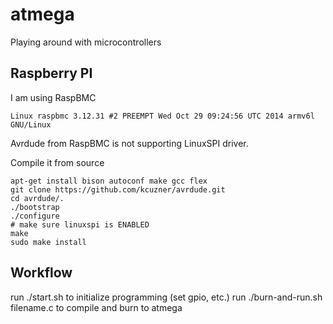 # atmega
Playing around with microcontrollers

## Raspberry PI
I am using RaspBMC

```
Linux raspbmc 3.12.31 #2 PREEMPT Wed Oct 29 09:24:56 UTC 2014 armv6l GNU/Linux
```

Avrdude from RaspBMC is not supporting LinuxSPI driver.

Compile it from source
```
apt-get install bison autoconf make gcc flex
git clone https://github.com/kcuzner/avrdude.git
cd avrdude/.
./bootstrap
./configure
# make sure linuxspi is ENABLED
make
sudo make install
```

## Workflow
run ./start.sh to initialize programming (set gpio, etc.)
run ./burn-and-run.sh filename.c to compile and burn to atmega
